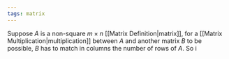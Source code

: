 ```yaml
---
tags: matrix
---
```

Suppose $A$ is a non-square $m\times n$ [[Matrix Definition|matrix]], for a [[Matrix Multiplication|multiplication]] between $A$ and another matrix $B$ to be possible, $B$ has to match in columns the number of rows of $A$. So i